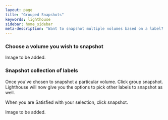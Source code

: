 ```yaml
---
layout: page
title: "Grouped Snapshots"
keywords: lighthouse
sidebar: home_sidebar
meta-description: "Want to snapshot multiple volumes based on a label? Now you can. See for yourself and start snapping!"
---
```


### Choose a volume you wish to snapshot

Image to be added.

### Snapshot collection of labels

Once you've chosen to snapshot a particular volume. Click group snapshot.
Lighthouse will now give you the options to pick other labels to snapshot as well.

When you are Satisfied with your selection, click snapshot.

Image to be added.




